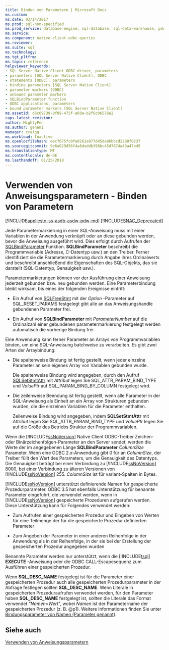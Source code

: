 ```yaml
---
title: Binden von Parametern | Microsoft Docs
ms.custom: 
ms.date: 03/14/2017
ms.prod: sql-non-specified
ms.prod_service: database-engine, sql-database, sql-data-warehouse, pdw
ms.service: 
ms.component: native-client-odbc-queries
ms.reviewer: 
ms.suite: sql
ms.technology: 
ms.tgt_pltfrm: 
ms.topic: reference
helpviewer_keywords:
- SQL Server Native Client ODBC driver, parameters
- parameters [SQL Server Native Client], ODBC
- statements [ODBC], parameters
- binding parameters [SQL Server Native Client]
- parameter markers [ODBC]
- unbound parameter markers
- SQLBindParameter function
- ODBC applications, parameters
- bound parameter markers [SQL Server Native Client]
ms.assetid: d6c69739-8f89-475f-a60a-b2f6c06576e2
caps.latest.revision: 
author: MightyPen
ms.author: genemi
manager: craigg
ms.workload: Inactive
ms.openlocfilehash: eec7675fc0fa0261e877d45da86bbcd2280f0237
ms.sourcegitcommit: 9e6a029456f4a8daddb396bc45d7874a43a47b45
ms.translationtype: MT
ms.contentlocale: de-DE
ms.lasthandoff: 01/25/2018
---
```

# <a name="using-statement-parameters---binding-parameters"></a>Verwenden von Anweisungsparametern - Binden von Parametern
[!INCLUDE[appliesto-ss-asdb-asdw-pdw-md](../../includes/appliesto-ss-asdb-asdw-pdw-md.md)]
[!INCLUDE[SNAC_Deprecated](../../includes/snac-deprecated.md)]

  Jede Parametermarkierung in einer SQL-Anweisung muss mit einer Variablen in der Anwendung verknüpft oder an diese gebunden werden, bevor die Anweisung ausgeführt wird. Dies erfolgt durch Aufrufen der [SQLBindParameter](../../relational-databases/native-client-odbc-api/sqlbindparameter.md) Funktion. **SQLBindParameter** beschreibt die Programmvariable (Adresse, C-Datentyp usw.) an den Treiber. Ferner identifiziert sie die Parametermarkierung durch Angabe ihres Ordinalwerts und beschreibt anschließend die Eigenschaften des SQL-Objekts, das sie darstellt (SQL-Datentyp, Genauigkeit usw.).  
  
 Parametermarkierungen können vor der Ausführung einer Anweisung jederzeit gebunden bzw. neu gebunden werden. Eine Parameterbindung bleibt wirksam, bis eines der folgenden Ereignisse eintritt:  
  
-   Ein Aufruf von [SQLFreeStmt](../../relational-databases/native-client-odbc-api/sqlfreestmt.md) mit der *Option* -Parameter auf SQL_RESET_PARAMS festgelegt gibt alle an das Anweisungshandle gebundenen Parameter frei.  
  
-   Ein Aufruf von **SQLBindParameter** mit *ParameterNumber* auf die Ordinalzahl einer gebundenen parametermarkierung festgelegt werden automatisch die vorherige Bindung frei.  
  
 Eine Anwendung kann ferner Parameter an Arrays von Programmvariablen binden, um eine SQL-Anweisung batchweise zu verarbeiten. Es gibt zwei Arten der Arraybindung:  
  
-   Die spaltenweise Bindung ist fertig gestellt, wenn jeder einzelne Parameter an sein eigenes Array von Variablen gebunden wurde.  
  
     Die spaltenweise Bindung wird angegeben, durch den Aufruf [SQLSetStmtAttr](../../relational-databases/native-client-odbc-api/sqlsetstmtattr.md) mit *Attribut* legen Sie SQL_ATTR_PARAM_BIND_TYPE und *ValuePtr* auf SQL_PARAM_BIND_BY_COLUMN festgelegt wird.  
  
-   Die zeilenweise Beendung ist fertig gestellt, wenn alle Parameter in der SQL-Anweisung als Einheit an ein Array von Strukturen gebunden wurden, die die einzelnen Variablen für die Parameter enthalten.  
  
     Zeilenweise Bindung wird angegeben, indem **SQLSetStmtAttr** mit *Attribut* legen Sie SQL_ATTR_PARAM_BIND_TYPE und *ValuePtr* legen Sie auf die Größe des Betriebs Struktur der Programmvariablen.  
  
 Wenn die [!INCLUDE[ssNoVersion](../../includes/ssnoversion-md.md)] Native Client ODBC-Treiber Zeichen- oder Binärzeichenfolgen-Parameter an den Server sendet, werden die Werte der im angegebenen Länge **SQLBindParameter** *ColumnSize* Parameter. Wenn eine ODBC 2.x-Anwendung gibt 0 für an *ColumnSize*, der Treiber füllt den Wert des Parameters, um die Genauigkeit des Datentyps. Die Genauigkeit beträgt bei einer Verbindung zu [!INCLUDE[ssNoVersion](../../includes/ssnoversion-md.md)] 8000, bei einer Verbindung zu älteren Versionen von [!INCLUDE[ssNoVersion](../../includes/ssnoversion-md.md)] 255. *ColumnSize* ist für variant-Spalten in Bytes.  
  
 [!INCLUDE[ssNoVersion](../../includes/ssnoversion-md.md)] unterstützt definierende Namen für gespeicherte Prozedurparameter. ODBC 3.5 hat ebenfalls Unterstützung für benannte Parameter eingeführt, die verwendet werden, wenn in [!INCLUDE[ssNoVersion](../../includes/ssnoversion-md.md)] gespeicherte Prozeduren aufgerufen werden. Diese Unterstützung kann für Folgendes verwendet werden:  
  
-   Zum Aufrufen einer gespeicherten Prozedur und Eingeben von Werten für eine Teilmenge der für die gespeicherte Prozedur definierten Parameter  
  
-   Zum Angeben der Parameter in einer anderen Reihenfolge in der Anwendung als in der Reihenfolge, in der sie bei der Erstellung der gespeicherten Prozedur angegeben wurden  
  
 Benannte Parameter werden nur unterstützt, wenn die [!INCLUDE[tsql](../../includes/tsql-md.md)] **EXECUTE** -Anweisung oder die ODBC CALL-Escapesequenz zum Ausführen einer gespeicherten Prozedur.  
  
 Wenn **SQL_DESC_NAME** festgelegt ist für die Parameter einer gespeicherten Prozedur auch alle gespeicherten Prozedurparameter in der Abfrage festlegen sollten **SQL_DESC_NAME**.  Wenn Literale in gespeicherten Prozeduraufrufen verwendet werden, für den Parameter haben **SQL_DESC_NAME** festgelegt ist, sollten die Literale das Format verwendet *"Namen*=*Wert*", wobei *Namen* ist der Parametername der gespeicherten Prozedur (z. B. @p1). Weitere Informationen finden Sie unter [Bindungsparameter von Namen (Parameter genannt)](http://go.microsoft.com/fwlink/?LinkId=167215).  
  
## <a name="see-also"></a>Siehe auch  
 [Verwenden von Anweisungsparametern](../../relational-databases/native-client-odbc-queries/using-statement-parameters.md)  
  
  
